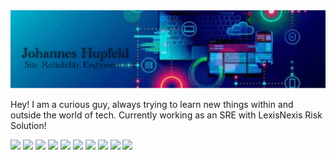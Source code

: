 <img src="https://github.com/JohannesHupfeld/Johannes-Hupfeld/blob/main/GithubBG_03 copy.jpeg"/> 

Hey! I am a curious guy, always trying to learn new things within and outside the world of tech. Currently working as an SRE with LexisNexis Risk Solution!
 
 
<img height="20" src="https://avatars.githubusercontent.com/u/210414?v=4"> <img height="20" src="https://www.edureka.co/blog/wp-content/uploads/2019/02/What-is-Ruby-on-Rails-1.png"> <img height="20" src="https://upload.wikimedia.org/wikipedia/commons/thumb/6/61/HTML5_logo_and_wordmark.svg/640px-HTML5_logo_and_wordmark.svg.png"> <img height="20" src="https://upload.wikimedia.org/wikipedia/commons/thumb/d/d5/CSS3_logo_and_wordmark.svg/640px-CSS3_logo_and_wordmark.svg.png"> <img height="20" src="https://upload.wikimedia.org/wikipedia/commons/thumb/d/d4/Javascript-shield.svg/1200px-Javascript-shield.svg.png"> <img height="20" src="https://practice2placement.com/wp-content/uploads/2021/06/React-JS.png"> <img height="20" src="https://cdn.zapier.com/storage/blog/4ec8fc7dc3a75758a3913bab9e5a4fd8_2.500x278.png"> <img height="20" src="https://cycloid-cycloidio-website-medias-prod.s3.eu-west-1.amazonaws.com/s3fs-public/2020-05/terraform_logo_300.png"> <img height="20" src="https://www.bluematador.com/hs-fs/hubfs/2020/K8s/K8s_logo_stacked.png?width=628&name=K8s_logo_stacked.png"> <img height="20" src="https://www.fogits.com/wp-content/uploads/2019/10/docker-logo-png.png">
